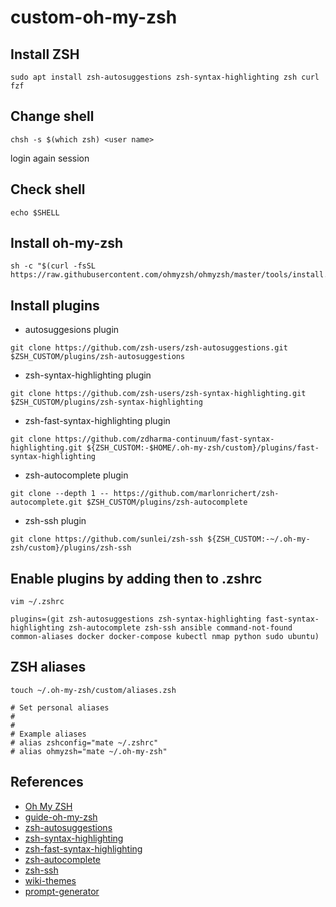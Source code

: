 # custom-oh-my-zsh

## Install ZSH

```
sudo apt install zsh-autosuggestions zsh-syntax-highlighting zsh curl fzf
```

## Change shell

```
chsh -s $(which zsh) <user name>
```

login again session

## Check shell

```
echo $SHELL
```

## Install oh-my-zsh

```
sh -c "$(curl -fsSL https://raw.githubusercontent.com/ohmyzsh/ohmyzsh/master/tools/install.sh)"
```

## Install plugins

- autosuggesions plugin

```
git clone https://github.com/zsh-users/zsh-autosuggestions.git $ZSH_CUSTOM/plugins/zsh-autosuggestions
```

- zsh-syntax-highlighting plugin

```
git clone https://github.com/zsh-users/zsh-syntax-highlighting.git $ZSH_CUSTOM/plugins/zsh-syntax-highlighting
```

- zsh-fast-syntax-highlighting plugin

```
git clone https://github.com/zdharma-continuum/fast-syntax-highlighting.git ${ZSH_CUSTOM:-$HOME/.oh-my-zsh/custom}/plugins/fast-syntax-highlighting
```

- zsh-autocomplete plugin

```
git clone --depth 1 -- https://github.com/marlonrichert/zsh-autocomplete.git $ZSH_CUSTOM/plugins/zsh-autocomplete
```

- zsh-ssh plugin

```
git clone https://github.com/sunlei/zsh-ssh ${ZSH_CUSTOM:-~/.oh-my-zsh/custom}/plugins/zsh-ssh
```

## Enable plugins by adding then to .zshrc

```
vim ~/.zshrc
```

```
plugins=(git zsh-autosuggestions zsh-syntax-highlighting fast-syntax-highlighting zsh-autocomplete zsh-ssh ansible command-not-found common-aliases docker docker-compose kubectl nmap python sudo ubuntu)
```

## ZSH aliases

```
touch ~/.oh-my-zsh/custom/aliases.zsh
```

```
# Set personal aliases
#
# 
# Example aliases
# alias zshconfig="mate ~/.zshrc"
# alias ohmyzsh="mate ~/.oh-my-zsh"
```

## References

- [Oh My ZSH](https://github.com/ohmyzsh/ohmyzsh)
- [guide-oh-my-zsh](https://gist.github.com/n1snt/454b879b8f0b7995740ae04c5fb5b7df)
- [zsh-autosuggestions](https://github.com/zsh-users/zsh-autosuggestions) 
- [zsh-syntax-highlighting](https://github.com/zsh-users/zsh-syntax-highlighting)
- [zsh-fast-syntax-highlighting](https://github.com/zdharma/fast-syntax-highlighting)
- [zsh-autocomplete](https://github.com/marlonrichert/zsh-autocomplete)
- [zsh-ssh](https://github.com/sunlei/zsh-ssh)
- [wiki-themes](https://github.com/ohmyzsh/ohmyzsh/wiki/Themes)
- [prompt-generator](https://zsh-prompt-generator.site/)
